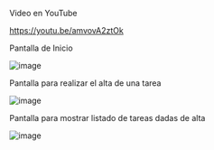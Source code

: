 Video en YouTube

https://youtu.be/amvovA2ztOk

Pantalla de Inicio

![image](https://github.com/user-attachments/assets/ef92994f-c62d-44de-bdfc-50f228997000)


Pantalla para realizar el alta de una tarea

![image](https://github.com/user-attachments/assets/a2dddfb0-2776-4a38-b651-2366567664b8)


Pantalla para mostrar listado de tareas dadas de alta

![image](https://github.com/user-attachments/assets/fd691011-3ea2-4f97-b316-87a1b113efa3)



